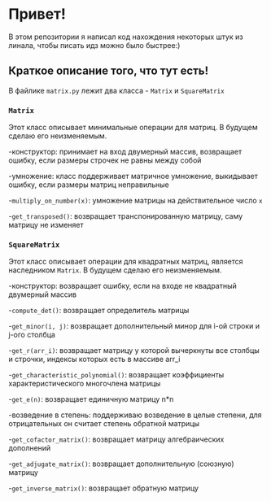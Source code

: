 # Привет! 
В этом репозитории я написал код нахождения некоторых штук из линала, чтобы писать идз можно было быстрее:) 
## Краткое описание того, что тут есть!
В файлике `matrix.py` лежит два класса - `Matrix` и `SquareMatrix`
### `Matrix`
Этот класс описывает минимальные операции для матриц. В будущем сделаю его неизменяемым.

-конструктор: принимает на вход двумерный массив, возвращает ошибку, если размеры строчек не равны между собой

-умножение: класс поддерживает матричное умножение, выкидывает ошибку, если размеры матриц неправильные

-`multiply_on_number(x)`: умножение матрицы на действительное число `x`

-`get_transposed()`: возвращает транспонированную матрицу, саму матрицу не изменяет

### `SquareMatrix`
Этот класс описывает операции для квадратных матриц, является наследником `Matrix`. В будущем сделаю его неизменяемым.

-конструктор: возвращает ошибку, если на входе не квадратный двумерный массив

-`compute_det()`: возвращает определитель матрицы

-`get_minor(i, j)`: возвращает дополнительный минор для i-ой строки и j-ого столбца

-`get_r(arr_i)`: возвращает матрицу у которой вычеркнуты все столбцы и строчки, индексы которых есть в массиве arr_i

-`get_characteristic_polynomial()`: возвращает коэффициенты характеристического многочлена матрицы

-`get_e(n)`: возвращает единичную матрицу n*n

-возведение в степень: поддерживаю возведение в целые степени, для отрицательных он считает степень обратной матрицы

-`get_cofactor_matrix()`: возвращает матрицу алгебраических дополнений

-`get_adjugate_matrix()`: возвращает дополнительную (союзную) матрицу

-`get_inverse_matrix()`: возвращает обратную матрицу
